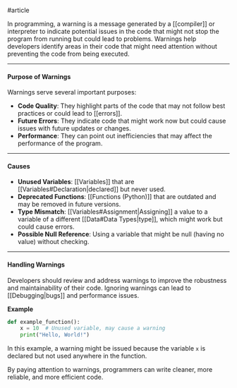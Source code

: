 #article

In programming, a warning is a message generated by a [[compiler]] or interpreter to indicate potential issues in the code that might not stop the program from running but could lead to problems. Warnings help developers identify areas in their code that might need attention without preventing the code from being executed.

---
#### Purpose of Warnings

Warnings serve several important purposes:
* **Code Quality**: They highlight parts of the code that may not follow best practices or could lead to [[errors]].
* **Future Errors**: They indicate code that might work now but could cause issues with future updates or changes.
* **Performance**: They can point out inefficiencies that may affect the performance of the program.

---
#### Causes

- **Unused Variables**: [[Variables]] that are [[Variables#Declaration|declared]] but never used.
- **Deprecated Functions**: [[Functions (Python)]] that are outdated and may be removed in future versions.
- **Type Mismatch**: [[Variables#Assignment|Assigning]] a value to a variable of a different [[Data#Data Types|type]], which might work but could cause errors.
- **Possible Null Reference**: Using a variable that might be null (having no value) without checking.

---
#### Handling Warnings

Developers should review and address warnings to improve the robustness and maintainability of their code. Ignoring warnings can lead to [[Debugging|bugs]] and performance issues.

**Example**

```python
def example_function():
    x = 10  # Unused variable, may cause a warning
    print("Hello, World!")
```

In this example, a warning might be issued because the variable `x` is declared but not used anywhere in the function.

By paying attention to warnings, programmers can write cleaner, more reliable, and more efficient code.